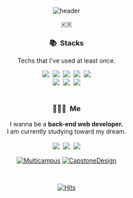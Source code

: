 <div align="center">
  
![header](https://capsule-render.vercel.app/api?type=soft&color=auto&height=150&section=header&text=SANGMIN%20HAN&fontSize=70&animation=twinkling)
  
<p>🇰🇷</p>
  
### 📚 &nbsp;Stacks
Techs that I've used at least once.
<div>
  <img src="https://img.shields.io/badge/Java-007396?style=for-the-badge&logo=java&logoColor=white" />&nbsp;
  <img src="https://img.shields.io/badge/Python-3776AB?style=for-the-badge&logo=python&logoColor=white" />&nbsp;
  <img src="https://img.shields.io/badge/HTML5-E34F26?style=for-the-badge&logo=html5&logoColor=white" />&nbsp;
  <img src="https://img.shields.io/badge/Javascript-ffb13b?style=for-the-badge&logo=javascript&logoColor=white" />&nbsp;
  <img src="https://img.shields.io/badge/css-1572B6?style=for-the-badge&logo=css3&logoColor=white" />
  <br>
  <img src="https://img.shields.io/badge/spring-6DB33F?style=for-the-badge&logo=spring&logoColor=white" />&nbsp;
  <img src="https://img.shields.io/badge/mysql-4479A1?style=for-the-badge&logo=mysql&logoColor=white" />&nbsp;
  <img src="https://img.shields.io/badge/Django-092E20?style=for-the-badge&logo=django&logoColor=white" />
</div>

<br>

### 🙋🏻‍♂ &nbsp;Me
<div>
  I wanna be a <b>back-end web developer.</b><br>
  I am currently studying toward my dream.<br>
</div>
<br>
<div>
  <a href="https://programmers.co.kr/pr/tkdalsgks"><img src="https://img.shields.io/badge/RESUME-00A98F?style=for-the-badge&logo=about.me&logoColor=white" /></a>&nbsp;
  <a href="https://tkdalsgks.tistory.com"><img src="https://img.shields.io/badge/Blog-ED1C24?style=for-the-badge&logo=bitdefender&logoColor=white" /></a>&nbsp;
  <a href="mailto:hsm_01@naver.com"><img src="https://img.shields.io/badge/Gmail-d14836?style=for-the-badge&logo=Gmail&logoColor=white&link=hsm_01@naver.com" /></a>
</div>

[![Multicampus](https://github-readme-stats.vercel.app/api/pin/?username=Multicampus-Study&repo=Multicampus-Study)](https://github.com/Multicampus-Study/Multicampus-Study.git)
[![CapstoneDesign](https://github-readme-stats.vercel.app/api/pin/?username=today-movie&repo=todaymovie)](https://github.com/today-movie/todaymovie.git)
  
<br>
  
[![Hits](https://hits.seeyoufarm.com/api/count/incr/badge.svg?url=https%3A%2F%2Fgithub.com%2Ftkdalsgks&count_bg=%23F3DC25&title_bg=%23555555)](https://github.com/tkdalsgks)
</div>
